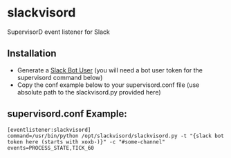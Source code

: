 # slackvisord
SupervisorD event listener for Slack

## Installation
* Generate a [Slack Bot User](https://api.slack.com/bot-users) (you will need a bot user token for the supervisord command below)
* Copy the conf example below to your supervisord.conf file (use absolute path to the slackvisord.py provided here)

## supervisord.conf Example:
```
[eventlistener:slackvisord]
command=/usr/bin/python /opt/slackvisord/slackvisord.py -t "{slack bot token here (starts with xoxb-)}" -c "#some-channel"
events=PROCESS_STATE,TICK_60
```
